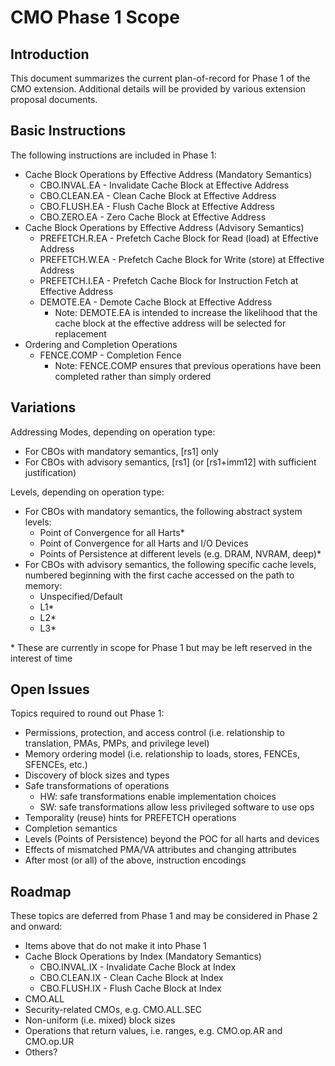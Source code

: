 # CMO Phase 1 Scope

## Introduction

This document summarizes the current plan-of-record for Phase 1 of the CMO extension.
Additional details will be provided by various extension proposal documents. 

## Basic Instructions

The following instructions are included in Phase 1:

* Cache Block Operations by Effective Address (Mandatory Semantics)
  * CBO.INVAL.EA - Invalidate Cache Block at Effective Address
  * CBO.CLEAN.EA - Clean Cache Block at Effective Address
  * CBO.FLUSH.EA - Flush Cache Block at Effective Address
  * CBO.ZERO.EA - Zero Cache Block at Effective Address
* Cache Block Operations by Effective Address (Advisory Semantics)
  * PREFETCH.R.EA - Prefetch Cache Block for Read (load) at Effective Address
  * PREFETCH.W.EA - Prefetch Cache Block for Write (store) at Effective Address
  * PREFETCH.I.EA - Prefetch Cache Block for Instruction Fetch at Effective Address
  * DEMOTE.EA - Demote Cache Block at Effective Address
    * Note: DEMOTE.EA is intended to increase the likelihood that the cache block at the effective address will be selected for replacement
* Ordering and Completion Operations
  * FENCE.COMP - Completion Fence
    * Note: FENCE.COMP ensures that previous operations have been completed rather than simply ordered

## Variations

Addressing Modes, depending on operation type:

* For CBOs with mandatory semantics, [rs1] only
* For CBOs with advisory semantics, [rs1] (or [rs1+imm12] with sufficient justification)

Levels, depending on operation type:

* For CBOs with mandatory semantics, the following abstract system levels:
  * Point of Convergence for all Harts*
  * Point of Convergence for all Harts and I/O Devices
  * Points of Persistence at different levels (e.g. DRAM, NVRAM, deep)*
* For CBOs with advisory semantics, the following specific cache levels, numbered beginning with the first cache accessed on the path to memory:
  * Unspecified/Default
  * L1*
  * L2*
  * L3*

\* These are currently in scope for Phase 1 but may be left reserved in the interest of time

## Open Issues

Topics required to round out Phase 1:

* Permissions, protection, and access control (i.e. relationship to translation, PMAs, PMPs, and privilege level)
* Memory ordering model (i.e. relationship to loads, stores, FENCEs, SFENCEs, etc.)
* Discovery of block sizes and types
* Safe transformations of operations
  * HW: safe transformations enable implementation choices
  * SW: safe transformations allow less privileged software to use ops
* Temporality (reuse) hints for PREFETCH operations
* Completion semantics
* Levels (Points of Persistence) beyond the POC for all harts and devices
* Effects of mismatched PMA/VA attributes and changing attributes
* After most (or all) of the above, instruction encodings

## Roadmap

These topics are deferred from Phase 1 and may be considered in Phase 2 and onward:

* Items above that do not make it into Phase 1
* Cache Block Operations by Index (Mandatory Semantics)
  * CBO.INVAL.IX - Invalidate Cache Block at Index
  * CBO.CLEAN.IX - Clean Cache Block at Index
  * CBO.FLUSH.IX - Flush Cache Block at Index
* CMO.ALL
* Security-related CMOs, e.g. CMO.ALL.SEC
* Non-uniform (i.e. mixed) block sizes
* Operations that return values, i.e. ranges, e.g. CMO.op.AR and CMO.op.UR
* Others?
